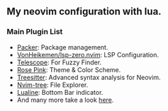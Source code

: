 ## My neovim configuration with lua.

### Main Plugin List

- [Packer](https://github.com/wbthomason/packer.nvim): Package management.
- [VonHeikemen/lsp-zero.nvim](https://github.com/VonHeikemen/lsp-zero.nvim): LSP Configuration.
- [Telescope](https://github.com/nvim-telescope/telescope.nvim): For Fuzzy Finder.
- [Rose Pink](https://github.com/rose-pine/neovim): Theme & Color Scheme.
- [Treesitter](https://github.com/nvim-treesitter/nvim-treesitter): Advanced syntax analysis for Neovim.
- [Nvim-tree](https://github.com/nvim-tree/nvim-tree.lua): File Explorer.
- [Lualine](https://github.com/nvim-lualine/lualine.nvim): Bottom Bar indicator.
- And many more take a look [here](https://github.com/benjamincordero/my-neovim-config/blob/main/lua/benjamin/packer.lua).

